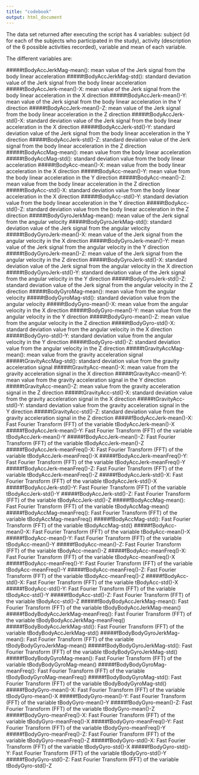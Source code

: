```yaml
---
title: "codebook"
output: html_document
---
```


The data set returned after executing the script has 4 variables: subject (id for each of the subjects who participated in the study), activity (description of the 6 possible activities recorded), variable and mean of each variable.

The different variables are:

#####tBodyAccJerkMag-mean(): mean value of the Jerk signal from the body linear acceleration 
#####tBodyAccJerkMag-std(): standard deviation value of the Jerk signal from the body linear acceleration 
#####tBodyAccJerk-mean()-X: mean value of the Jerk signal from the body linear acceleration in the X direction
#####tBodyAccJerk-mean()-Y: mean value of the Jerk signal from the body linear acceleration in the Y direction
#####tBodyAccJerk-mean()-Z: mean value of the Jerk signal from the body linear acceleration in the Z direction
#####tBodyAccJerk-std()-X: standard deviation value of the Jerk signal from the body linear acceleration in the X direction
#####tBodyAccJerk-std()-Y: standard deviation value of the Jerk signal from the body linear acceleration in the Y direction
#####tBodyAccJerk-std()-Z: standard deviation value of the Jerk signal from the body linear acceleration in the Z direction
#####tBodyAccMag-mean(): mean value from the body linear acceleration 
#####tBodyAccMag-std(): standard deviation value from the body linear acceleration 
#####tBodyAcc-mean()-X: mean value from the body linear acceleration in the X direction
#####tBodyAcc-mean()-Y: mean value from the body linear acceleration in the Y direction
#####tBodyAcc-mean()-Z: mean value from the body linear acceleration in the Z direction
#####tBodyAcc-std()-X: standard deviation value from the body linear acceleration in the X direction
#####tBodyAcc-std()-Y: standard deviation value from the body linear acceleration in the Y direction
#####tBodyAcc-std()-Z: standard deviation value from the body linear acceleration in the Z direction
#####tBodyGyroJerkMag-mean(): mean value of the Jerk signal from the angular velocity 
#####tBodyGyroJerkMag-std(): standard deviation value of the Jerk signal from the angular velocity 
#####tBodyGyroJerk-mean()-X: mean value of the Jerk signal from the angular velocity in the X direction
#####tBodyGyroJerk-mean()-Y: mean value of the Jerk signal from the angular velocity in the Y direction
#####tBodyGyroJerk-mean()-Z: mean value of the Jerk signal from the angular velocity in the Z direction
#####tBodyGyroJerk-std()-X: standard deviation value of the Jerk signal from the angular velocity in the X direction
#####tBodyGyroJerk-std()-Y: standard deviation value of the Jerk signal from the angular velocity in the Y direction
#####tBodyGyroJerk-std()-Z: standard deviation value of the Jerk signal from the angular velocity in the Z direction
#####tBodyGyroMag-mean(): mean value from the angular velocity
#####tBodyGyroMag-std(): standard deviation value from the angular velocity
#####tBodyGyro-mean()-X: mean value from the angular velocity in the X direction
#####tBodyGyro-mean()-Y: mean value from the angular velocity in the Y direction
#####tBodyGyro-mean()-Z: mean value from the angular velocity in the Z direction
#####tBodyGyro-std()-X: standard deviation value from the angular velocity in the X direction
#####tBodyGyro-std()-Y: standard deviation value from the angular velocity in the Y direction
#####tBodyGyro-std()-Z: standard deviation value from the angular velocity in the Z direction
#####tGravityAccMag-mean(): mean value from the gravity acceleration signal
#####tGravityAccMag-std(): standard deviation value from the gravity acceleration signal
#####tGravityAcc-mean()-X: mean value from the gravity acceleration signal in the X direction
#####tGravityAcc-mean()-Y: mean value from the gravity acceleration signal in the Y direction
#####tGravityAcc-mean()-Z: mean value from the gravity acceleration signal in the Z direction
#####tGravityAcc-std()-X: standard deviation value from the gravity acceleration signal in the X direction
#####tGravityAcc-std()-Y: standard deviation value from the gravity acceleration signal in the Y direction 
#####tGravityAcc-std()-Z: standard deviation value from the gravity acceleration signal in the Z direction
#####fBodyAccJerk-mean()-X: Fast Fourier Transform (FFT) of the variable tBodyAccJerk-mean()-X
#####fBodyAccJerk-mean()-Y: Fast Fourier Transform (FFT) of the variable tBodyAccJerk-mean()-Y
#####fBodyAccJerk-mean()-Z: Fast Fourier Transform (FFT) of the variable tBodyAccJerk-mean()-Z
#####fBodyAccJerk-meanFreq()-X: Fast Fourier Transform (FFT) of the variable tBodyAccJerk-meanFreq()-X
#####fBodyAccJerk-meanFreq()-Y: Fast Fourier Transform (FFT) of the variable tBodyAccJerk-meanFreq()-Y
#####fBodyAccJerk-meanFreq()-Z: Fast Fourier Transform (FFT) of the variable tBodyAccJerk-meanFreq()-Z
#####fBodyAccJerk-std()-X: Fast Fourier Transform (FFT) of the variable tBodyAccJerk-std()-X
#####fBodyAccJerk-std()-Y: Fast Fourier Transform (FFT) of the variable tBodyAccJerk-std()-Y
#####fBodyAccJerk-std()-Z: Fast Fourier Transform (FFT) of the variable tBodyAccJerk-std()-Z
#####fBodyAccMag-mean(): Fast Fourier Transform (FFT) of the variable tBodyAccMag-mean()
#####fBodyAccMag-meanFreq(): Fast Fourier Transform (FFT) of the variable tBodyAccMag-meanFreq()
#####fBodyAccMag-std(): Fast Fourier Transform (FFT) of the variable tBodyAccMag-std()
#####fBodyAcc-mean()-X: Fast Fourier Transform (FFT) of the variable tBodyAcc-mean()-X
#####fBodyAcc-mean()-Y: Fast Fourier Transform (FFT) of the variable tBodyAcc-mean()-Y
#####fBodyAcc-mean()-Z: Fast Fourier Transform (FFT) of the variable tBodyAcc-mean()-Z
#####fBodyAcc-meanFreq()-X: Fast Fourier Transform (FFT) of the variable tBodyAcc-meanFreq()-X
#####fBodyAcc-meanFreq()-Y: Fast Fourier Transform (FFT) of the variable tBodyAcc-meanFreq()-Y
#####fBodyAcc-meanFreq()-Z: Fast Fourier Transform (FFT) of the variable tBodyAcc-meanFreq()-Z
#####fBodyAcc-std()-X: Fast Fourier Transform (FFT) of the variable tBodyAcc-std()-X
#####fBodyAcc-std()-Y: Fast Fourier Transform (FFT) of the variable tBodyAcc-std()-Y
#####fBodyAcc-std()-Z: Fast Fourier Transform (FFT) of the variable tBodyAcc-std()-Z
#####fBodyBodyAccJerkMag-mean(): Fast Fourier Transform (FFT) of the variable tBodyBodyAccJerkMag-mean()
#####fBodyBodyAccJerkMag-meanFreq(): Fast Fourier Transform (FFT) of the variable tBodyBodyAccJerkMag-meanFreq()
#####fBodyBodyAccJerkMag-std(): Fast Fourier Transform (FFT) of the variable tBodyBodyAccJerkMag-std()
#####fBodyBodyGyroJerkMag-mean(): Fast Fourier Transform (FFT) of the variable tBodyBodyGyroJerkMag-mean()
#####fBodyBodyGyroJerkMag-std(): Fast Fourier Transform (FFT) of the variable tBodyBodyGyroJerkMag-std()
#####fBodyBodyGyroMag-mean(): Fast Fourier Transform (FFT) of the variable tBodyBodyGyroMag-mean()
#####fBodyBodyGyroMag-meanFreq(): Fast Fourier Transform (FFT) of the variable tBodyBodyGyroMag-meanFreq()
#####fBodyBodyGyroMag-std(): Fast Fourier Transform (FFT) of the variable tBodyBodyGyroMag-std()
#####fBodyGyro-mean()-X: Fast Fourier Transform (FFT) of the variable tBodyGyro-mean()-X
#####fBodyGyro-mean()-Y: Fast Fourier Transform (FFT) of the variable tBodyGyro-mean()-Y
#####fBodyGyro-mean()-Z: Fast Fourier Transform (FFT) of the variable tBodyGyro-mean()-Z
#####fBodyGyro-meanFreq()-X: Fast Fourier Transform (FFT) of the variable tBodyGyro-meanFreq()-X
#####fBodyGyro-meanFreq()-Y: Fast Fourier Transform (FFT) of the variable tBodyGyro-meanFreq()-Y
#####fBodyGyro-meanFreq()-Z: Fast Fourier Transform (FFT) of the variable tBodyGyro-meanFreq()-Z
#####fBodyGyro-std()-X: Fast Fourier Transform (FFT) of the variable tBodyGyro-std()-X
#####fBodyGyro-std()-Y: Fast Fourier Transform (FFT) of the variable tBodyGyro-std()-Y
#####fBodyGyro-std()-Z: Fast Fourier Transform (FFT) of the variable tBodyGyro-std()-Z
